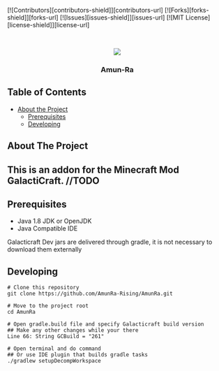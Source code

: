 [![Contributors][contributors-shield]][contributors-url]
[![Forks][forks-shield]][forks-url]
[![Issues][issues-shield]][issues-url]
[![MIT License][license-shield]][license-url]


<!-- PROJECT LOGO -->
<br />
<p align="center">
  <a href="https://github.com/AmunRa-Rising/AmunRa">
    <img src="https://media.forgecdn.net/avatars/232/925/637069336967519305.png">
  </a>

  <h3 align="center">Amun-Ra</h3>
</p>

<!-- TABLE OF CONTENTS -->
## Table of Contents

* [About the Project](#about-the-project)
  * [Prerequisites](#prerequisites)
  * [Developing](#developing)

## About The Project

This is an addon for the Minecraft Mod GalactiCraft.
//TODO
---

## Prerequisites

- Java 1.8 JDK or OpenJDK
- Java Compatible IDE

Galacticraft Dev jars are delivered through gradle, it is not necessary to download them externally

## Developing

```
# Clone this repository
git clone https://github.com/AmunRa-Rising/AmunRa.git

# Move to the project root
cd AmunRa

# Open gradle.build file and specify Galacticraft build version
## Make any other changes while your there
Line 66: String GCBuild = "261"

# Open terminal and do command
## Or use IDE plugin that builds gradle tasks
./gradlew setupDecompWorkspace

```


